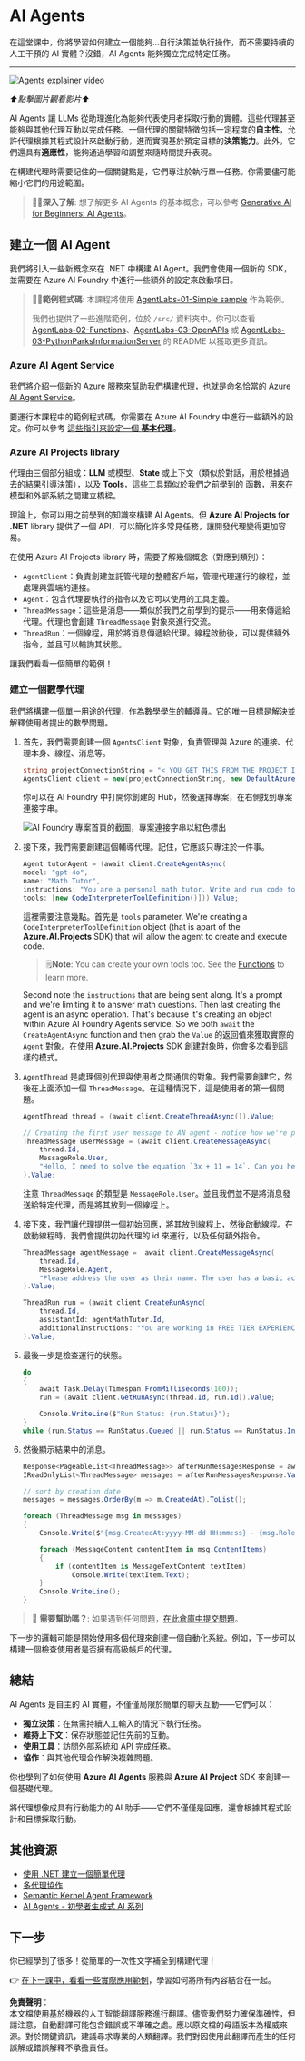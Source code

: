 # AI Agents

在這堂課中，你將學習如何建立一個能夠...自行決策並執行操作，而不需要持續的人工干預的 AI 實體？沒錯，AI Agents 能夠獨立完成特定任務。

---

[![Agents explainer video](https://img.youtube.com/vi/Btkmw1Bosh0/0.jpg)](https://youtu.be/Btkmw1Bosh0?feature=shared)

_⬆️點擊圖片觀看影片⬆️_

AI Agents 讓 LLMs 從助理進化為能夠代表使用者採取行動的實體。這些代理甚至能夠與其他代理互動以完成任務。一個代理的關鍵特徵包括一定程度的**自主性**，允許代理根據其程式設計來啟動行動，進而實現基於預定目標的**決策能力**。此外，它們還具有**適應性**，能夠通過學習和調整來隨時間提升表現。

在構建代理時需要記住的一個關鍵點是，它們專注於執行單一任務。你需要儘可能縮小它們的用途範圍。

> 🧑‍🏫**深入了解**: 想了解更多 AI Agents 的基本概念，可以參考 [Generative AI for Beginners: AI Agents](https://github.com/microsoft/generative-ai-for-beginners/tree/main/17-ai-agents)。

## 建立一個 AI Agent

我們將引入一些新概念來在 .NET 中構建 AI Agent。我們會使用一個新的 SDK，並需要在 Azure AI Foundry 中進行一些額外的設定來啟動項目。

> 🧑‍💻**範例程式碼**: 本課程將使用 [AgentLabs-01-Simple sample](../../../03-CoreGenerativeAITechniques/src/AgentLabs-01-Simple) 作為範例。
>
> 我們也提供了一些進階範例，位於 `/src/` 資料夾中。你可以查看 [AgentLabs-02-Functions](../../../03-CoreGenerativeAITechniques/src/AgentLabs-02-Functions)、[AgentLabs-03-OpenAPIs](../../../03-CoreGenerativeAITechniques/src/AgentLabs-03-OpenAPIs) 或 [AgentLabs-03-PythonParksInformationServer](../../../03-CoreGenerativeAITechniques/src/AgentLabs-03-PythonParksInformationServer) 的 README 以獲取更多資訊。

### Azure AI Agent Service

我們將介紹一個新的 Azure 服務來幫助我們構建代理，也就是命名恰當的 [Azure AI Agent Service](https://learn.microsoft.com/azure/ai-services/agents/overview)。

要運行本課程中的範例程式碼，你需要在 Azure AI Foundry 中進行一些額外的設定。你可以參考 [這些指引來設定一個 **基本代理**](https://learn.microsoft.com/azure/ai-services/agents/quickstart?pivots=programming-language-csharp)。

### Azure AI Projects library

代理由三個部分組成：**LLM** 或模型、**State** 或上下文（類似於對話，用於根據過去的結果引導決策），以及 **Tools**，這些工具類似於我們之前學到的 [函數](./01-lm-completions-functions.md#function-calling)，用來在模型和外部系統之間建立橋樑。

理論上，你可以用之前學到的知識來構建 AI Agents。但 **Azure AI Projects for .NET** library 提供了一個 API，可以簡化許多常見任務，讓開發代理變得更加容易。

在使用 Azure AI Projects library 時，需要了解幾個概念（對應到類別）：

- `AgentClient`：負責創建並託管代理的整體客戶端，管理代理運行的線程，並處理與雲端的連接。
- `Agent`：包含代理要執行的指令以及它可以使用的工具定義。
- `ThreadMessage`：這些是消息——類似於我們之前學到的提示——用來傳遞給代理。代理也會創建 `ThreadMessage` 對象來進行交流。
- `ThreadRun`：一個線程，用於將消息傳遞給代理。線程啟動後，可以提供額外指令，並且可以輪詢其狀態。

讓我們看看一個簡單的範例！

### 建立一個數學代理

我們將構建一個單一用途的代理，作為數學學生的輔導員。它的唯一目標是解決並解釋使用者提出的數學問題。

1. 首先，我們需要創建一個 `AgentsClient` 對象，負責管理與 Azure 的連接、代理本身、線程、消息等。

    ```csharp
    string projectConnectionString = "< YOU GET THIS FROM THE PROJECT IN AI FOUNDRY >";
    AgentsClient client = new(projectConnectionString, new DefaultAzureCredential());
    ```

    你可以在 AI Foundry 中打開你創建的 Hub，然後選擇專案，在右側找到專案連接字串。

    ![AI Foundry 專案首頁的截圖，專案連接字串以紅色標出](../../../translated_images/project-connection-string.e9005630f6251f18a89cb8c08f54b33bc83e0765f4c4e4d694af2ff447c4dfef.tw.png)

2. 接下來，我們需要創建這個輔導代理。記住，它應該只專注於一件事。
   
    ```csharp
    Agent tutorAgent = (await client.CreateAgentAsync(
    model: "gpt-4o",
    name: "Math Tutor",
    instructions: "You are a personal math tutor. Write and run code to answer math questions.",
    tools: [new CodeInterpreterToolDefinition()])).Value;
    ```

    這裡需要注意幾點。首先是 `tools` parameter. We're creating a `CodeInterpreterToolDefinition` object (that is apart of the **Azure.AI.Projects** SDK) that will allow the agent to create and execute code.

    > 🗒️**Note**: You can create your own tools too. See the [Functions](../../../03-CoreGenerativeAITechniques/src/AgentLabs-02-Functions) to learn more.

    Second note the `instructions` that are being sent along. It's a prompt and we're limiting it to answer math questions. Then last creating the agent is an async operation. That's because it's creating an object within Azure AI Foundry Agents service. So we both `await` the `CreateAgentAsync` function and then grab the `Value` 的返回值來獲取實際的 `Agent` 對象。在使用 **Azure.AI.Projects** SDK 創建對象時，你會多次看到這樣的模式。

3. `AgentThread` 是處理個別代理與使用者之間通信的對象。我們需要創建它，然後在上面添加一個 `ThreadMessage`。在這種情況下，這是使用者的第一個問題。

    ```csharp
    AgentThread thread = (await client.CreateThreadAsync()).Value;

    // Creating the first user message to AN agent - notice how we're putting it on a thread
    ThreadMessage userMessage = (await client.CreateMessageAsync(
        thread.Id,
        MessageRole.User,
        "Hello, I need to solve the equation `3x + 11 = 14`. Can you help me?")
    ).Value;
    ```

    注意 `ThreadMessage` 的類型是 `MessageRole.User`。並且我們並不是將消息發送給特定代理，而是將其放到一個線程上。

4. 接下來，我們讓代理提供一個初始回應，將其放到線程上，然後啟動線程。在啟動線程時，我們會提供初始代理的 id 來運行，以及任何額外指令。

    ```csharp
    ThreadMessage agentMessage =  await client.CreateMessageAsync(
        thread.Id,
        MessageRole.Agent,
        "Please address the user as their name. The user has a basic account, so just share the answer to the question.")
    ).Value;

    ThreadRun run = (await client.CreateRunAsync(
        thread.Id,
        assistantId: agentMathTutor.Id, 
        additionalInstructions: "You are working in FREE TIER EXPERIENCE mode`, every user has premium account for a short period of time. Explain detailed the steps to answer the user questions")
    ).Value;
    ```

5. 最後一步是檢查運行的狀態。

    ```csharp
    do
    {
        await Task.Delay(Timespan.FromMilliseconds(100));
        run = (await client.GetRunAsync(thread.Id, run.Id)).Value;

        Console.WriteLine($"Run Status: {run.Status}");
    }
    while (run.Status == RunStatus.Queued || run.Status == RunStatus.InProgress);
    ```

6. 然後顯示結果中的消息。

    ```csharp
    Response<PageableList<ThreadMessage>> afterRunMessagesResponse = await client.GetMessagesAsync(thread.Id);
    IReadOnlyList<ThreadMessage> messages = afterRunMessagesResponse.Value.Data;

    // sort by creation date
    messages = messages.OrderBy(m => m.CreatedAt).ToList();

    foreach (ThreadMessage msg in messages)
    {
        Console.Write($"{msg.CreatedAt:yyyy-MM-dd HH:mm:ss} - {msg.Role,10}: ");

        foreach (MessageContent contentItem in msg.ContentItems)
        {
            if (contentItem is MessageTextContent textItem)
                Console.Write(textItem.Text);
        }
        Console.WriteLine();
    }
    ```

> 🙋 **需要幫助嗎？**: 如果遇到任何問題，[在此倉庫中提交問題](https://github.com/microsoft/Generative-AI-for-beginners-dotnet/issues/new)。

下一步的邏輯可能是開始使用多個代理來創建一個自動化系統。例如，下一步可以構建一個檢查使用者是否擁有高級帳戶的代理。

## 總結

AI Agents 是自主的 AI 實體，不僅僅局限於簡單的聊天互動——它們可以：

- **獨立決策**：在無需持續人工輸入的情況下執行任務。
- **維持上下文**：保存狀態並記住先前的互動。
- **使用工具**：訪問外部系統和 API 完成任務。
- **協作**：與其他代理合作解決複雜問題。

你也學到了如何使用 **Azure AI Agents** 服務與 **Azure AI Project** SDK 來創建一個基礎代理。

將代理想像成具有行動能力的 AI 助手——它們不僅僅是回應，還會根據其程式設計和目標採取行動。

## 其他資源

- [使用 .NET 建立一個簡單代理](https://learn.microsoft.com/dotnet/ai/quickstarts/quickstart-assistants?pivots=openai)
- [多代理協作](https://techcommunity.microsoft.com/blog/educatordeveloperblog/using-azure-ai-agent-service-with-autogen--semantic-kernel-to-build-a-multi-agen/4363121)
- [Semantic Kernel Agent Framework](https://learn.microsoft.com/semantic-kernel/frameworks/agent/?pivots=programming-language-csharp)
- [AI Agents - 初學者生成式 AI 系列](https://github.com/microsoft/generative-ai-for-beginners/tree/main/17-ai-agents)

## 下一步

你已經學到了很多！從簡單的一次性文字補全到構建代理！

👉 [在下一課中，看看一些實際應用範例](../04-PracticalSamples/readme.md)，學習如何將所有內容結合在一起。

**免責聲明**：  
本文檔使用基於機器的人工智能翻譯服務進行翻譯。儘管我們努力確保準確性，但請注意，自動翻譯可能包含錯誤或不準確之處。應以原文檔的母語版本為權威來源。對於關鍵資訊，建議尋求專業的人類翻譯。我們對因使用此翻譯而產生的任何誤解或錯誤解釋不承擔責任。